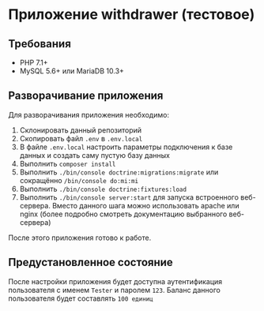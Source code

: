 # Приложение withdrawer (тестовое)

## Требования

* PHP 7.1+
* MySQL 5.6+ или MariaDB 10.3+

## Разворачивание приложения

Для разворачивания приложения необходимо:
1. Склонировать данный репозиторий
2. Скопировать файл `.env` в `.env.local`
3. В файле `.env.local` настроить параметры подключения к базе данных и создать саму пустую базу данных
4. Выполнить `composer install`
5. Выполнить `./bin/console doctrine:migrations:migrate` или сокращённо `/bin/console do:mi:mi`
6. Выполнить `./bin/console doctrine:fixtures:load`
7. Выполнить `./bin/console server:start` для запуска встроенного веб-сервера. Вместо данного шага можно использовать apache или nginx (более подробно смотреть документацию выбранного веб-сервера)

После этого приложения готово к работе.

## Предустановленное состояние

После настройки приложения будет доступна аутентификация пользователя с именем `Tester` и паролем `123`.
Баланс данного пользователя будет составлять `100 единиц`